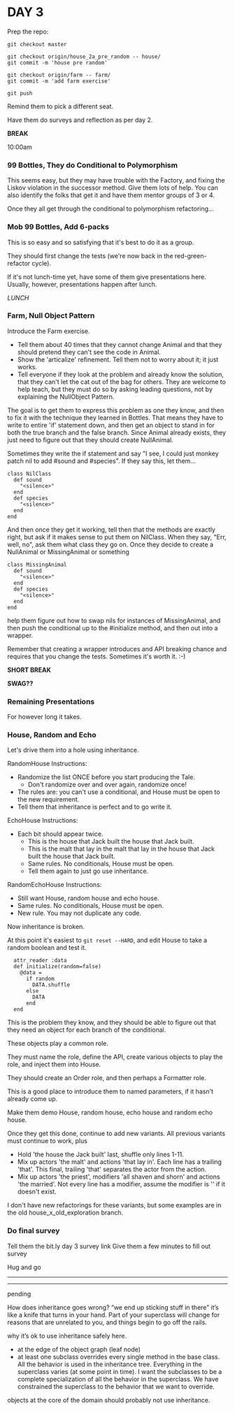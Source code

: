 DAY 3
=====

Prep the repo:

    git checkout master

    git checkout origin/house_2a_pre_random -- house/
    git commit -m 'house pre random'

    git checkout origin/farm -- farm/
    git commit -m 'add farm exercise'

    git push

Remind them to pick a different seat.

Have them do surveys and reflection as per day 2.

**BREAK**

10:00am

### 99 Bottles, They do Conditional to Polymorphism

This seems easy, but they may have trouble with the Factory, and fixing the
Liskov violation in the successor method. Give them lots of help. You can also
identify the folks that get it and have them mentor groups of 3 or 4.

Once they all get through the conditional to polymorphism refactoring...

### Mob 99 Bottles, Add 6-packs

This is so easy and so satisfying that it's best to do it as a group.

They should first change the tests (we're now back in the red-green-refactor
cycle).

If it's not lunch-time yet, have some of them give presentations here.  Usually,
however, presentations happen after lunch.

*LUNCH*

### Farm, Null Object Pattern

Introduce the Farm exercise.

- Tell them about 40 times that they cannot change Animal and that they should
  pretend they can't see the code in Animal.
- Show the 'articalize' refinement.  Tell them not to worry about it; it just
  works.
- Tell everyone if they look at the problem and already know the solution, that
  they can't let the cat out of the bag for others. They are welcome to help
  teach, but they must do so by asking leading questions, not by explaining the
  NullObject Pattern.

The goal is to get them to express this problem as one they know, and then to
fix it with the technique they learned in Bottles. That means they have to
write to entire 'if' statement down, and then get an object to stand in for both
the true branch and the false branch. Since Animal already exists, they just
need to figure out that they should create NullAnimal.

Sometimes they write the if statement and say "I see, I could just monkey patch
nil to add #sound and #species".  If they say this, let them...

    class NilClass
      def sound
        "<silence>"
      end
      def species
        "<silence>"
      end
    end

And then once they get it working, tell then that the methods are exactly right,
but ask if it makes sense to put them on NilClass. When they say, "Err, well,
no", ask them what class they go on. Once they decide to create a NullAnimal or
MissingAnimal or something

    class MissingAnimal
      def sound
        "<silence>"
      end
      def species
        "<silence>"
      end
    end

help them figure out how to swap nils for instances of MissingAnimal, and then
push the conditional up to the #initialize method, and then out into a wrapper.

Remember that creating a wrapper introduces and API breaking chance and requires
that you change the tests. Sometimes it's worth it. :-)

**SHORT BREAK**

**SWAG??**

### Remaining Presentations

For however long it takes.

### House, Random and Echo

Let's drive them into a hole using inheritance.

RandomHouse Instructions:

- Randomize the list ONCE before you start producing the Tale.
  - Don't randomize over and over again, randomize once!
- The rules are: you can't use a conditional, and House must be open to the new
  requirement.
- Tell them that inheritance is perfect and to go write it.

EchoHouse Instructions:

- Each bit should appear twice.
  - This is the house that Jack built the house that Jack built.
  - This is the malt that lay in the malt that lay in the house that Jack built
    the house that Jack built.
  - Same rules. No conditionals, House must be open.
  - Tell them again to just go use inheritance.

RandomEchoHouse Instructions:
- Still want House, random house and echo house.
- Same rules. No conditionals, House must be open.
- New rule. You may not duplicate any code.

Now inheritance is broken.

At this point it's easiest to ```git reset --HARD```, and edit House to take a
random boolean and test it.

      attr_reader :data
      def initialize(random=false)
        @data =
          if random
            DATA.shuffle
          else
            DATA
          end
      end

This is the problem they know, and they should be able to figure out that they
need an object for each branch of the conditional.

These objects play a common role.

They must name the role, define the API, create various objects to play the
role, and inject them into House.

They should create an Order role, and then perhaps a Formatter role.

This is a good place to introduce them to named parameters, if it hasn't already
come up.

Make them demo House, random house, echo house and random echo house.

Once they get this done, continue to add new variants.  All previous variants
must continue to work, plus

- Hold 'the house the Jack built' last, shuffle only lines 1-11.
- Mix up actors 'the malt' and actions 'that lay in'. Each line has a trailing
  'that'.  This final, trailing 'that' separates the actor from the action.
- Mix up actors 'the priest', modifiers 'all shaven and shorn' and actions 'the
  married'. Not every line has a modifier, assume the modifier is '' if it
  doesn't exist.

I don't have new refactorings for these variants, but some examples are in the
old house\_x\_old\_exploration branch.


### Do final survey

Tell them the bit.ly day 3 survey link
Give them a few minutes to fill out survey

Hug and go

------------
------------
pending


  How does inheritance goes wrong?
  “we end up sticking stuff in there”
  it’s like a knife that turns in your hand.
  Part of your superclass will change for reasons that are unrelated to you, and things begin to go off the rails.

  why it’s ok to use inheritance safely here.
  * at the edge of the object graph (leaf node)
  * at least one subclass overrides every single method in the base class. All the behavior is used in the inheritance tree. Everything in the superclass varies (at some point in time).
  I want the subclasses to be a complete specialization of all the behavior in the superclass. We have constrained the superclass to the behavior that we want to override.

  objects at the core of the domain should probably not use inheritance.



